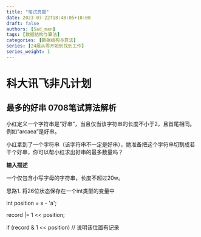 ```yaml
---
title: "笔试真题"
date: 2023-07-22T18:48:05+10:00
draft: false
authors: [Sad_man]
tags: [数据结构与算法]
categories: [数据结构与算法]
series: [24届从零开始到找到工作]
series_weight: 1
---
```


# 科大讯飞非凡计划



## 最多的好串 0708笔试算法解析

小红定义一个字符串是“好串”，当且仅当该字符串的长度不小于2，且首尾相同。例如“arcaea”是好串。

小红拿到了一个字符串（该字符串不一定是好串），她准备把这个字符串切割成若干个好串，你可以帮小红求出好串的最多数量吗？

**输入描述**

一个仅包含小写字母的字符串，长度不超过20w。

思路1. 将26位状态保存在一个int类型的变量中

int position  = x - 'a';

record |= 1 << position;

if (record & 1 << position)  // 说明该位置有记录



